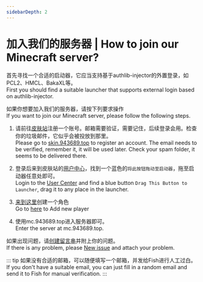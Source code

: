 ```yaml
---
sidebarDepth: 2
---
```

# 加入我们的服务器 | How to join our Minecraft server?
首先寻找一个合适的启动器，它应当支持基于authlib-injector的外置登录，如PCL2、HMCL、BakaXL等。  
First you should find a suitable launcher that supports external login based on authlib-injector.

如果你想要加入我们的服务器，请按下列要求操作  
If you want to join our Minecraft server, please follow the following steps.

1. 请前往[皮肤站](https://skin.943689.top)注册一个账号。邮箱需要验证，需要记住，后续登录会用。检查你的垃圾邮件，它似乎会被投放到那里。  
Please go to [skin.943689.top](https://skin.943689.top) to register an account. The email needs to be verified, remember it, it will be used later. Check your spam folder, it seems to be delivered there.

2. 登录后来到皮肤站的[用户中心](https://skin.943689.top/user)，找到一个蓝色的`将此按钮拖动至启动器`，拖至启动器任意处即可。  
Login to the [User Center](https://skin.943689.top/user) and find a blue button `Drag This Button to Launcher`, drag it to any place in the launcher.

3. [来到这里](https://skin.943689.top/user/player)创建一个角色  
Go to [here](https://skin.943689.top/user/player) to Add new player

4. 使用mc.943689.top进入服务器即可。  
Enter the server at mc.943689.top.

<!--我们还有一个PVP服。虽然它称作PVP，但其并不全为PVP内容。PVP相对于Lobby更加生存化，整体上减少了权限滥用。在进入游戏后，输入`/server pvp`来进入PVP。
We also have a PVP server. We recommend playing PVP server. Although it is called PVP, it's not fully PVP content. PVP is more survival than Lobby, reducing the risk of abuse. After entering the game, enter `/server pvp` to enter PVP server.-->
<!--PVP服已经关闭-->

如果出现问题，请[创建留言串](https://xiyu.943689.top/issue/mc)并附上你的问题。  
If there is any problem, please [New issue](https://xiyu.943689.top/issue/mc) and attach your problem.

::: tip
如果没有合适的邮箱，可以随便填写一个邮箱，并发给Fish进行人工过白。  
If you don't have a suitable email, you can just fill in a random email and send it to Fish for manual verification.
:::
